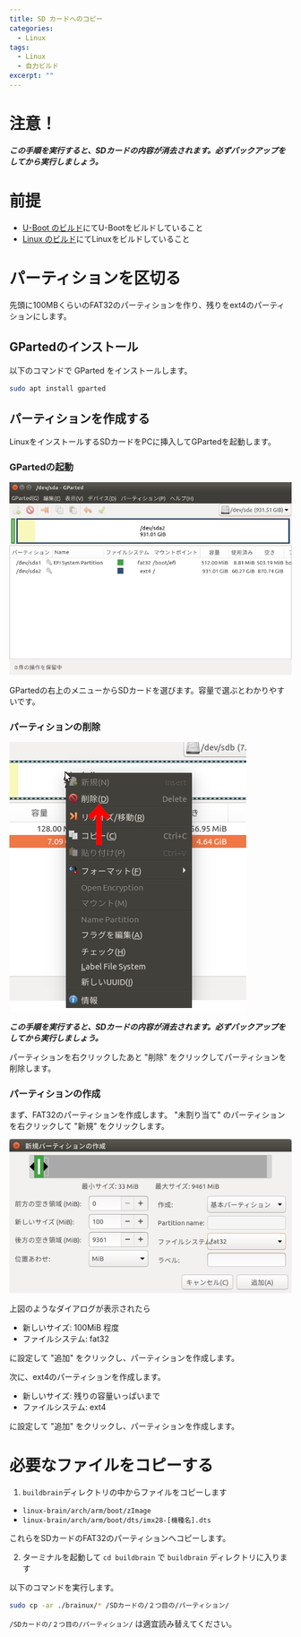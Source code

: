 ```yaml
---
title: SD カードへのコピー
categories:
  - Linux
tags:
  - Linux
  - 自力ビルド
excerpt: ""
---
```



# 注意！
***この手順を実行すると、SDカードの内容が消去されます。必ずバックアップをしてから実行しましょう。***


# 前提
- [U-Boot のビルド](/u-boot/u-boot-build/)にてU-Bootをビルドしていること
- [Linux のビルド](/linux/linux-build/)にてLinuxをビルドしていること


# パーティションを区切る
先頭に100MBくらいのFAT32のパーティションを作り、残りをext4のパーティションにします。


## GPartedのインストール
以下のコマンドで GParted をインストールします。

```sh
sudo apt install gparted
```


## パーティションを作成する
LinuxをインストールするSDカードをPCに挿入してGPartedを起動します。


### GPartedの起動
![GParted起動画面](/assets/images/Launch-GParted.png)

GPartedの右上のメニューからSDカードを選びます。容量で選ぶとわかりやすいです。


### パーティションの削除
![パーティションの削除](/assets/images/partition-delete.png)

***この手順を実行すると、SDカードの内容が消去されます。必ずバックアップをしてから実行しましょう。***

パーティションを右クリックしたあと "削除" をクリックしてパーティションを削除します。


### パーティションの作成
まず、FAT32のパーティションを作成します。 "未割り当て" のパーティションを右クリックして "新規" をクリックします。

![新規パーティションの作成のダイアログ](/assets/images/create-partition-fat32.png)

上図のようなダイアログが表示されたら

- 新しいサイズ: 100MiB 程度
- ファイルシステム: fat32

に設定して "追加" をクリックし、パーティションを作成します。

次に、ext4のパーティションを作成します。

- 新しいサイズ: 残りの容量いっぱいまで
- ファイルシステム: ext4

に設定して "追加" をクリックし、パーティションを作成します。


# 必要なファイルをコピーする
1. `buildbrain`ディレクトリの中からファイルをコピーします

- `linux-brain/arch/arm/boot/zImage`
- `linux-brain/arch/arm/boot/dts/imx28-[機種名].dts`

これらをSDカードのFAT32のパーティションへコピーします。

2. ターミナルを起動して `cd buildbrain` で `buildbrain` ディレクトリに入ります

以下のコマンドを実行します。

```sh
sudo cp -ar ./brainux/* /SDカードの/２つ目の/パーティション/
```

`/SDカードの/２つ目の/パーティション/` は適宜読み替えてください。
